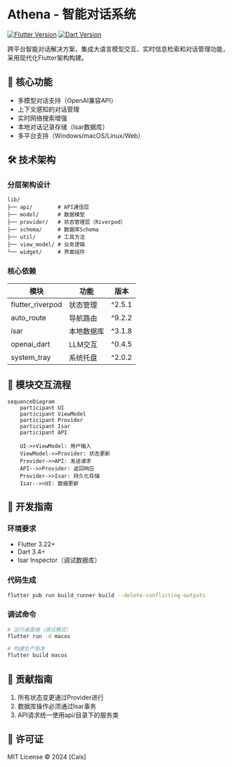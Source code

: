 # Athena - 智能对话系统

[![Flutter Version](https://img.shields.io/badge/Flutter-3.22-blue.svg)](https://flutter.dev)
[![Dart Version](https://img.shields.io/badge/Dart-3.4-red.svg)](https://dart.dev)

跨平台智能对话解决方案，集成大语言模型交互、实时信息检索和对话管理功能，采用现代化Flutter架构构建。

## 🚀 核心功能

- 多模型对话支持（OpenAI兼容API）
- 上下文感知的对话管理
- 实时网络搜索增强
- 本地对话记录存储（Isar数据库）
- 多平台支持（Windows/macOS/Linux/Web）

## 🛠 技术架构

### 分层架构设计
```
lib/
├── api/        # API通信层
├── model/      # 数据模型
├── provider/   # 状态管理层（Riverpod）
├── schema/     # 数据库Schema
├── util/       # 工具方法
├── view_model/ # 业务逻辑
└── widget/     # 界面组件
```

### 核心依赖
| 模块          | 功能               | 版本   |
|---------------|--------------------|--------|
| flutter_riverpod | 状态管理         | ^2.5.1 |
| auto_route    | 导航路由           | ^9.2.2 |
| isar          | 本地数据库         | ^3.1.8 |
| openai_dart   | LLM交互           | ^0.4.5 |
| system_tray   | 系统托盘           | ^2.0.2 |

## 🧩 模块交互流程
```mermaid
sequenceDiagram
    participant UI
    participant ViewModel
    participant Provider
    participant Isar
    participant API
    
    UI->>ViewModel: 用户输入
    ViewModel->>Provider: 状态更新
    Provider->>API: 发送请求
    API-->>Provider: 返回响应
    Provider->>Isar: 持久化存储
    Isar-->>UI: 数据更新
```

## 🔧 开发指南

### 环境要求
- Flutter 3.22+
- Dart 3.4+
- Isar Inspector（调试数据库）

### 代码生成
```bash
flutter pub run build_runner build --delete-conflicting-outputs
```

### 调试命令
```bash
# 运行桌面端（调试模式）
flutter run -d macos

# 构建生产版本
flutter build macos
```

## 🤝 贡献指南
1. 所有状态变更通过Provider进行
2. 数据库操作必须通过Isar事务
3. API请求统一使用api/目录下的服务类

## 📄 许可证
MIT License © 2024 [Cals]
